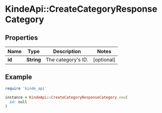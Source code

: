 # KindeApi::CreateCategoryResponseCategory

## Properties

| Name | Type | Description | Notes |
| ---- | ---- | ----------- | ----- |
| **id** | **String** | The category&#39;s ID. | [optional] |

## Example

```ruby
require 'kinde_api'

instance = KindeApi::CreateCategoryResponseCategory.new(
  id: null
)
```

